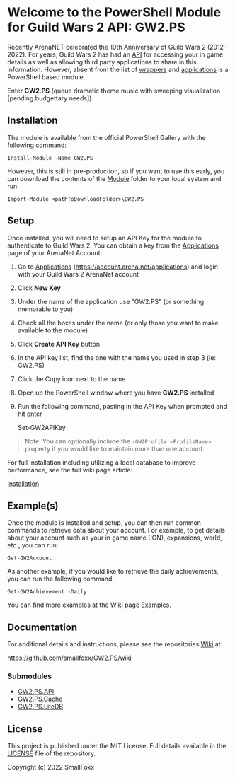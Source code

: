 # Welcome to the PowerShell Module for Guild Wars 2 API: GW2.PS

Recently ArenaNET celebrated the 10th Anniversary of Guild Wars 2 (2012-2022).  For years, Guild Wars 2 has had an [API](https://wiki.guildwars2.com/wiki/API:Main)
for accessing your in game details as well as allowing third party applications to share in this information.  However, absent from the list of
[wrappers](https://wiki.guildwars2.com/wiki/API:List_of_wrappers) and [applications](https://wiki.guildwars2.com/wiki/API:List_of_applications) is a PowerShell based
module.

Enter **GW2.PS** (queue dramatic theme music with sweeping visualization [pending budgettary needs])

## Installation

The module is available from the official PowerShell Gallery with the following command:

    Install-Module -Name GW2.PS

However, this is still in pre-production, so if you want to use this early, you can download the contents of the [Module](/tree/main/Module) folder to your local system and run:

    Import-Module <pathToDownloadFolder>\GW2.PS

## Setup

Once installed, you will need to setup an API Key for the module to authenticate to Guild Wars 2.  You can obtain a key from the [Applications](https://account.arena.net/applications)
page of your ArenaNet Account:

1. Go to [Applications](https://account.arena.net/applications) (https://account.arena.net/applications) and login with your Guild Wars 2 ArenaNet account
1. Click **New Key**
1. Under the name of the application use "GW2.PS" (or something memorable to you)
1. Check all the boxes under the name (or only those you want to make available to the module)
1. Click **Create API Key** button
1. In the API key list, find the one with the name you used in step 3 (ie: GW2.PS)
1. Click the Copy icon next to the name
1. Open up the PowerShell window where you have **GW2.PS** installed
1. Run the following command, pasting in the API Key when prompted and hit enter

    Set-GW2APIKey

> Note: You can optionally include the `-GW2Profile <ProfileName>` property if you would like to maintain more than one account.

For full Installation including utilizing a local database to improve performance, see the full wiki page article:

[Installation](https://github.com/smallfoxx/GW2.PS/wiki/Installation)

## Example(s)

Once the module is installed and setup, you can then run common commands to retrieve data about your account.  For example, to get details about
your account such as your in game name (IGN), expansions, world, etc., you can run:

    Get-GW2Account

As another example, if you would like to retrieve the daily achievements, you can run the following command:

    Get-GW2Achievement -Daily

You can find more examples at the Wiki page [Examples](https://github.com/smallfoxx/GW2.PS/wiki/Examples).
    
## Documentation

For additional details and instructions, please see the repositories [Wiki](https://github.com/smallfoxx/GW2.PS/wiki) at:

https://github.com/smallfoxx/GW2.PS/wiki

### Submodules

* [GW2.PS.API](https://github.com/smallfoxx/GW2.PS.API)
* [GW2.PS.Cache](https://github.com/smallfoxx/GW2.PS.Cache)
* [GW2.PS.LiteDB](https://github.com/smallfoxx/GW2.PS.LiteDB)

## License

This project is published under the MIT License.  Full details available in the [LICENSE](/smallfoxx/GW2.PS/blob/main/LICENSE) file of the repository.

Copyright (c) 2022 SmallFoxx
